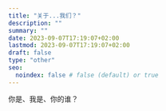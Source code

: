 ```yaml
---
title: "关于...我们？"
description: ""
summary: ""
date: 2023-09-07T17:19:07+02:00
lastmod: 2023-09-07T17:19:07+02:00
draft: false
type: "other"
seo:
  noindex: false # false (default) or true
---
```


你是、我是、你的谁？
